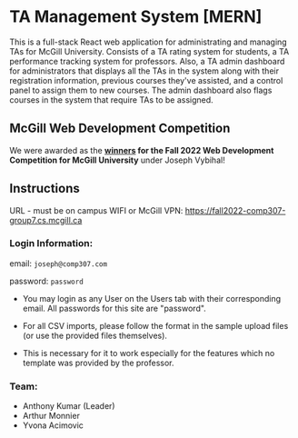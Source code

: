 # TA Management System [MERN]
This is a full-stack React web application for administrating and managing TAs for McGill University. Consists of a TA rating system for students, a TA performance tracking system for professors. Also, a TA admin dashboard for administrators that displays all the TAs in the system along with their registration information, previous courses they've assisted, and a control panel to assign them to new courses. The admin dashboard also flags courses in the system that require TAs to be assigned.

## McGill Web Development Competition
We were awarded as the <ins>**winners</ins> for the Fall 2022 Web Development Competition for McGill University** under Joseph Vybihal!

## Instructions
URL - must be on campus WIFI or McGill VPN:
	https://fall2022-comp307-group7.cs.mcgill.ca

### Login Information:
email: `joseph@comp307.com`

password: `password`

- You may login as any User on the Users tab with their corresponding email. All passwords for this site are "password".

- For all CSV imports, please follow the format in the sample upload files (or use the provided files themselves). 
- This is necessary for it to work especially for the features which no template was provided by the professor.

### **Team:**
- Anthony Kumar (Leader)
- Arthur Monnier 	
- Yvona Acimovic
